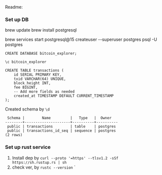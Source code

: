 Readme:

### Set up DB

brew update
brew install postgresql

brew services start postgresql@15
createuser --superuser postgres
psql -U postgres
```
CREATE DATABASE bitcoin_explorer;

\c bitcoin_explorer

CREATE TABLE transactions (
    id SERIAL PRIMARY KEY,
    txid VARCHAR(64) UNIQUE,
    block_height INT,
    fee BIGINT,
    -- Add more fields as needed
    created_at TIMESTAMP DEFAULT CURRENT_TIMESTAMP
);
```

Created schema by `\d`
```
 Schema |        Name         |   Type   |  Owner   
--------+---------------------+----------+----------
 public | transactions        | table    | postgres
 public | transactions_id_seq | sequence | postgres
(2 rows)
```

### Set up rust service
1. Install dep by `curl --proto '=https' --tlsv1.2 -sSf https://sh.rustup.rs | sh`
2. check ver, by `rustc --version`
`